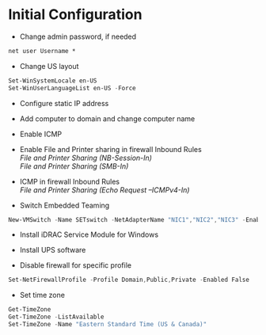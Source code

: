 
# Initial Configuration

- Change admin password, if needed
``` cmd
net user Username *
```
- Change US layout
``` powershell
Set-WinSystemLocale en-US
Set-WinUserLanguageList en-US -Force
```
- Configure static IP address
- Add computer to domain and change computer name
- Enable ICMP

- Enable File and Printer sharing  in firewall Inbound Rules  
*File and Printer Sharing (NB-Session-In)*  
*File and Printer Sharing (SMB-In)*

- ICMP in firewall Inbound Rules  
*File and Printer Sharing (Echo Request –ICMPv4-In)*

- Switch Embedded Teaming
``` powershell
New-VMSwitch -Name SETswitch -NetAdapterName "NIC1","NIC2","NIC3" -EnableEmbeddedTeaming $true
```
- Install iDRAC Service Module for Windows
- Install UPS software


- Disable firewall for specific profile
``` powershell
Set-NetFirewallProfile -Profile Domain,Public,Private -Enabled False
```

- Set time zone
``` powershell
Get-TimeZone
Get-TimeZone -ListAvailable
Set-TimeZone -Name "Eastern Standard Time (US & Canada)"
```